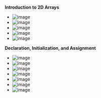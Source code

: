 **Introduction to 2D Arrays**
- ![image](https://github.com/user-attachments/assets/c1b8b021-79aa-465b-a488-bffcf574abca)
- ![image](https://github.com/user-attachments/assets/4abaceb7-2b8f-4ddf-98aa-cfa6cae11447)
- ![image](https://github.com/user-attachments/assets/be2a205e-0cb6-4c1e-9cef-c4ab7cb82055)
- ![image](https://github.com/user-attachments/assets/d5e2c014-4369-421b-befd-b2ba177f11a2)
- ![image](https://github.com/user-attachments/assets/034e94ae-e6e2-4e20-a1bc-43f41084d06f)

**Declaration, Initialization, and Assignment**
- ![image](https://github.com/user-attachments/assets/c2ff4334-61c7-49dc-904a-dec17af7dda0)
- ![image](https://github.com/user-attachments/assets/423d28e5-7127-4778-a8e2-6045419b1a4e)
- ![image](https://github.com/user-attachments/assets/eb8f1440-fd78-4785-bdff-71eed6dbcf47)
- ![image](https://github.com/user-attachments/assets/3457d7dd-218a-4eab-8c53-a850d413ae28)
- ![image](https://github.com/user-attachments/assets/78f1eead-21ee-44ff-9875-dcbff28b9fbc)
- ![image](https://github.com/user-attachments/assets/85a8f2b2-f22f-49cd-a33a-0fbe2740e785)
- ![image](https://github.com/user-attachments/assets/789d0379-adfa-4b63-8ff2-e2b5967cfdf9)
